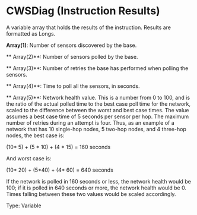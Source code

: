 # CWSDiag (Instruction Results)

A variable array that holds the results of the instruction. Results are formatted as Longs.

**Array(1)**: Number of sensors discovered by the base.

** Array(2)**: Number of sensors polled by the base.

** Array(3)**: Number of retries the base has performed when polling the sensors.

** Array(4)**: Time to poll all the sensors, in seconds.

** Array(5)**: Network health value. This is a number from 0 to 100, and is the ratio of the actual polled time to the best case poll time for the network, scaled to the difference between the worst and best case times. The value assumes a best case time of 5 seconds per sensor per hop. The maximum number of retries during an attempt is four. Thus, as an example of a network that has 10 single-hop nodes, 5 two-hop nodes, and 4 three-hop nodes, the best case is:

(10\* 5) + (5 \* 10) + (4 \* 15) = 160 seconds

And worst case is:

(10\* 20) + (5\*40) + (4\* 60) = 640 seconds

If the network is polled in 160 seconds or less, the network health would be 100; if it is polled in 640 seconds or more, the network health would be 0. Times falling between these two values would be scaled accordingly.

Type: Variable
